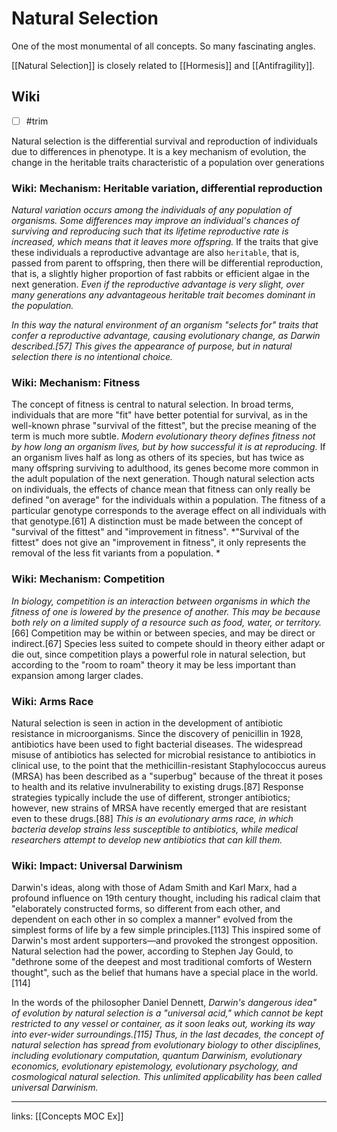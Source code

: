 # Natural Selection
One of the most monumental of all concepts. So many fascinating angles. 

[[Natural Selection]] is closely related to [[Hormesis]] and [[Antifragility]].

## Wiki
- [ ] #trim

Natural selection is the differential survival and reproduction of individuals due to differences in phenotype. It is a key mechanism of evolution, the change in the heritable traits characteristic of a population over generations
### Wiki: Mechanism: Heritable variation, differential reproduction
*Natural variation occurs among the individuals of any population of organisms. Some differences may improve an individual's chances of surviving and reproducing such that its lifetime reproductive rate is increased, which means that it leaves more offspring.* If the traits that give these individuals a reproductive advantage are also `heritable`, that is, passed from parent to offspring, then there will be differential reproduction, that is, a slightly higher proportion of fast rabbits or efficient algae in the next generation. *Even if the reproductive advantage is very slight, over many generations any advantageous heritable trait becomes dominant in the population.* 

*In this way the natural environment of an organism "selects for" traits that confer a reproductive advantage, causing evolutionary change, as Darwin described.[57] This gives the appearance of purpose, but in natural selection there is no intentional choice.*
### Wiki: Mechanism: Fitness
The concept of fitness is central to natural selection. In broad terms, individuals that are more "fit" have better potential for survival, as in the well-known phrase "survival of the fittest", but the precise meaning of the term is much more subtle. *Modern evolutionary theory defines fitness not by how long an organism lives, but by how successful it is at reproducing.* If an organism lives half as long as others of its species, but has twice as many offspring surviving to adulthood, its genes become more common in the adult population of the next generation. Though natural selection acts on individuals, the effects of chance mean that fitness can only really be defined "on average" for the individuals within a population. The fitness of a particular genotype corresponds to the average effect on all individuals with that genotype.[61] A distinction must be made between the concept of "survival of the fittest" and "improvement in fitness". *"Survival of the fittest" does not give an "improvement in fitness", it only represents the removal of the less fit variants from a population. *
### Wiki: Mechanism: Competition
*In biology, competition is an interaction between organisms in which the fitness of one is lowered by the presence of another. This may be because both rely on a limited supply of a resource such as food, water, or territory.*[66] Competition may be within or between species, and may be direct or indirect.[67] Species less suited to compete should in theory either adapt or die out, since competition plays a powerful role in natural selection, but according to the "room to roam" theory it may be less important than expansion among larger clades.
### Wiki: Arms Race
Natural selection is seen in action in the development of antibiotic resistance in microorganisms. Since the discovery of penicillin in 1928, antibiotics have been used to fight bacterial diseases. The widespread misuse of antibiotics has selected for microbial resistance to antibiotics in clinical use, to the point that the methicillin-resistant Staphylococcus aureus (MRSA) has been described as a "superbug" because of the threat it poses to health and its relative invulnerability to existing drugs.[87] Response strategies typically include the use of different, stronger antibiotics; however, new strains of MRSA have recently emerged that are resistant even to these drugs.[88] *This is an evolutionary arms race, in which bacteria develop strains less susceptible to antibiotics, while medical researchers attempt to develop new antibiotics that can kill them.*
### Wiki: Impact: Universal Darwinism
Darwin's ideas, along with those of Adam Smith and Karl Marx, had a profound influence on 19th century thought, including his radical claim that "elaborately constructed forms, so different from each other, and dependent on each other in so complex a manner" evolved from the simplest forms of life by a few simple principles.[113] This inspired some of Darwin's most ardent supporters—and provoked the strongest opposition. Natural selection had the power, according to Stephen Jay Gould, to "dethrone some of the deepest and most traditional comforts of Western thought", such as the belief that humans have a special place in the world.[114]

In the words of the philosopher Daniel Dennett, *Darwin's dangerous idea" of evolution by natural selection is a "universal acid," which cannot be kept restricted to any vessel or container, as it soon leaks out, working its way into ever-wider surroundings.[115] Thus, in the last decades, the concept of natural selection has spread from evolutionary biology to other disciplines, including evolutionary computation, quantum Darwinism, evolutionary economics, evolutionary epistemology, evolutionary psychology, and cosmological natural selection. This unlimited applicability has been called universal Darwinism.*

---
links: [[Concepts MOC Ex]]
